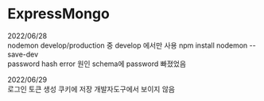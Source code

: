 # ExpressMongo
2022/06/28                                                
nodemon develop/production 중 develop 에서만 사용 npm install nodemon --save-dev                  
password hash error 원인 schema에 password 빠졌었음    
    
2022/06/29                  
로그인 토큰 생성 쿠키에 저장 개발자도구에서 보이지 않음
